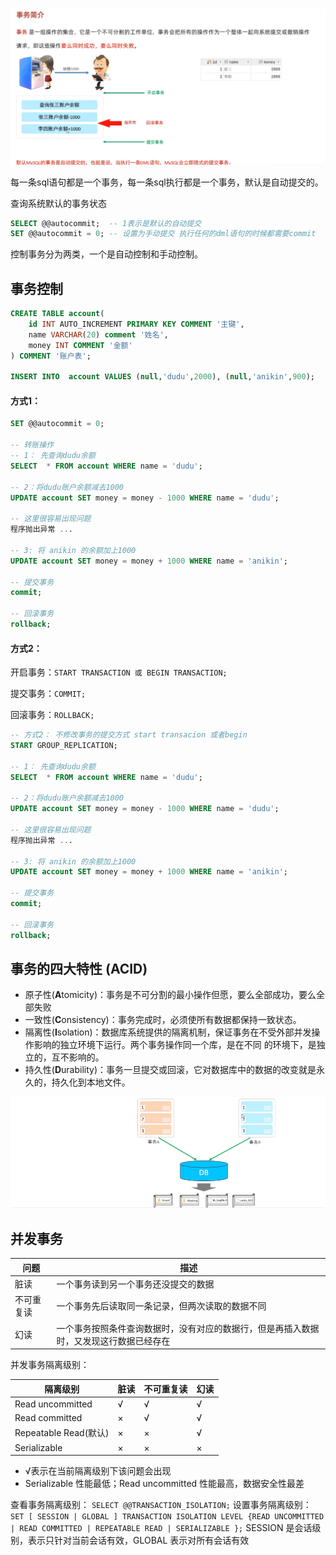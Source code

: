 ![](2022-10-05-11-52-02.png)

每一条sql语句都是一个事务，每一条sql执行都是一个事务，默认是自动提交的。

查询系统默认的事务状态
```sql
SELECT @@autocommit;  -- 1表示是默认的自动提交
SET @@autocommit = 0; -- 设置为手动提交 执行任何的dml语句的时候都需要commit
```


控制事务分为两类，一个是自动控制和手动控制。


## 事务控制
```sql
CREATE TABLE account(
    id INT AUTO_INCREMENT PRIMARY KEY COMMENT '主键',
    name VARCHAR(20) comment '姓名',
    money INT COMMENT '金额'
) COMMENT '账户表';

INSERT INTO  account VALUES (null,'dudu',2000), (null,'anikin',900);
```
#### 方式1：

```sql
SET @@autocommit = 0; 

-- 转账操作
-- 1： 先查询dudu余额
SELECT  * FROM account WHERE name = 'dudu';

-- 2：将dudu账户余额减去1000
UPDATE account SET money = money - 1000 WHERE name = 'dudu';

-- 这里很容易出现问题
程序抛出异常 ...

-- 3: 将 anikin 的余额加上1000
UPDATE account SET money = money + 1000 WHERE name = 'anikin';

-- 提交事务
commit;

-- 回滚事务
rollback;
```
#### 方式2：

开启事务：`START TRANSACTION 或 BEGIN TRANSACTION;`

提交事务：`COMMIT;`

回滚事务：`ROLLBACK;`


```sql
-- 方式2： 不修改事务的提交方式 start transacion 或者begin
START GROUP_REPLICATION;

-- 1： 先查询dudu余额
SELECT  * FROM account WHERE name = 'dudu';

-- 2：将dudu账户余额减去1000
UPDATE account SET money = money - 1000 WHERE name = 'dudu';

-- 这里很容易出现问题
程序抛出异常 ...

-- 3: 将 anikin 的余额加上1000
UPDATE account SET money = money + 1000 WHERE name = 'anikin';

-- 提交事务
commit;

-- 回滚事务
rollback;
```

## 事务的四大特性 (ACID)

- 原子性(**A**tomicity)：事务是不可分割的最小操作但愿，要么全部成功，要么全部失败
- 一致性(**C**onsistency)：事务完成时，必须使所有数据都保持一致状态。
- 隔离性(**I**solation)：数据库系统提供的隔离机制，保证事务在不受外部并发操作影响的独立环境下运行。两个事务操作同一个库，是在不同 的环境下，是独立的，互不影响的。
- 持久性(**D**urability)：事务一旦提交或回滚，它对数据库中的数据的改变就是永久的，持久化到本地文件。

![](2022-10-05-12-01-41.png)


## 并发事务

| 问题  | 描述  |
| ------------ | ------------ |
| 脏读  | 一个事务读到另一个事务还没提交的数据  |
| 不可重复读  | 一个事务先后读取同一条记录，但两次读取的数据不同  |
| 幻读  | 一个事务按照条件查询数据时，没有对应的数据行，但是再插入数据时，又发现这行数据已经存在  |


并发事务隔离级别：

| 隔离级别  | 脏读  | 不可重复读  | 幻读  |
| ------------ | ------------ | ------------ | ------------ |
| Read uncommitted  | √  | √  | √  |
| Read committed  | ×  | √  | √  |
| Repeatable Read(默认)  | ×  | ×  | √  |
| Serializable  | ×  | ×  | ×  |

- √表示在当前隔离级别下该问题会出现
- Serializable 性能最低；Read uncommitted 性能最高，数据安全性最差

查看事务隔离级别：
`SELECT @@TRANSACTION_ISOLATION;`
设置事务隔离级别：
`SET [ SESSION | GLOBAL ] TRANSACTION ISOLATION LEVEL {READ UNCOMMITTED | READ COMMITTED | REPEATABLE READ | SERIALIZABLE };`
SESSION 是会话级别，表示只针对当前会话有效，GLOBAL 表示对所有会话有效



